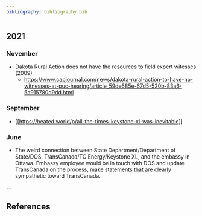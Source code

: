 ```yaml
---
bibliography: bibliography.bib
---
```


## 2021

### November

* Dakota Rural Action does not have the resources to field expert witesses (2009)
    * https://www.capjournal.com/news/dakota-rural-action-to-have-no-witnesses-at-puc-hearing/article_59de685e-67d5-520b-83a6-5a915780d9dd.html

### September

* [[https://heated.world/p/all-the-times-keystone-xl-was-inevitable]]

### June

* The weird connection between State Department/Department of State/DOS, TransCanada/TC Energy/Keystone XL, and the embassy in Ottawa. Embassy employee would be in touch with DOS and update TransCanada on the process, make statements that are clearly sympathetic toward TransCanada.

--

## References